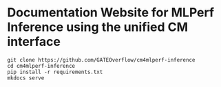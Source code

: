 # Documentation Website for MLPerf Inference using the unified CM interface

```
git clone https://github.com/GATEOverflow/cm4mlperf-inference
cd cm4mlperf-inference
pip install -r requirements.txt
mkdocs serve
```

